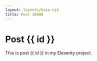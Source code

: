```yaml
---
layout: layouts/base.njk
title: Post 10098
---
```


# Post {{ id }}

This is post {{ id }} in my Eleventy project.
